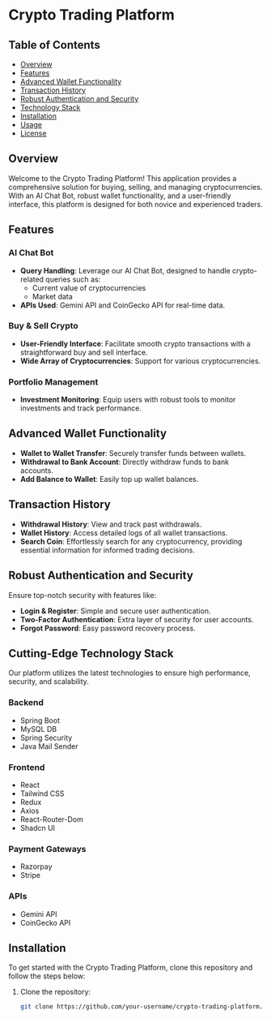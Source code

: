 
# Crypto Trading Platform

## Table of Contents
- [Overview](#overview)
- [Features](#features)
- [Advanced Wallet Functionality](#advanced-wallet-functionality)
- [Transaction History](#transaction-history)
- [Robust Authentication and Security](#robust-authentication-and-security)
- [Technology Stack](#technology-stack)
- [Installation](#installation)
- [Usage](#usage)
- [License](#license)

## Overview
Welcome to the Crypto Trading Platform! This application provides a comprehensive solution for buying, selling, and managing cryptocurrencies. With an AI Chat Bot, robust wallet functionality, and a user-friendly interface, this platform is designed for both novice and experienced traders.

## Features

### AI Chat Bot
- **Query Handling**: Leverage our AI Chat Bot, designed to handle crypto-related queries such as:
  - Current value of cryptocurrencies
  - Market data
- **APIs Used**: Gemini API and CoinGecko API for real-time data.

### Buy & Sell Crypto
- **User-Friendly Interface**: Facilitate smooth crypto transactions with a straightforward buy and sell interface.
- **Wide Array of Cryptocurrencies**: Support for various cryptocurrencies.

### Portfolio Management
- **Investment Monitoring**: Equip users with robust tools to monitor investments and track performance.

## Advanced Wallet Functionality
- **Wallet to Wallet Transfer**: Securely transfer funds between wallets.
- **Withdrawal to Bank Account**: Directly withdraw funds to bank accounts.
- **Add Balance to Wallet**: Easily top up wallet balances.

## Transaction History
- **Withdrawal History**: View and track past withdrawals.
- **Wallet History**: Access detailed logs of all wallet transactions.
- **Search Coin**: Effortlessly search for any cryptocurrency, providing essential information for informed trading decisions.

## Robust Authentication and Security
Ensure top-notch security with features like:
- **Login & Register**: Simple and secure user authentication.
- **Two-Factor Authentication**: Extra layer of security for user accounts.
- **Forgot Password**: Easy password recovery process.

## Cutting-Edge Technology Stack
Our platform utilizes the latest technologies to ensure high performance, security, and scalability.

### Backend
- Spring Boot
- MySQL DB
- Spring Security
- Java Mail Sender

### Frontend
- React
- Tailwind CSS
- Redux
- Axios
- React-Router-Dom
- Shadcn UI

### Payment Gateways
- Razorpay
- Stripe

### APIs
- Gemini API
- CoinGecko API

## Installation
To get started with the Crypto Trading Platform, clone this repository and follow the steps below:

1. Clone the repository:
   ```bash
   git clone https://github.com/your-username/crypto-trading-platform.git
